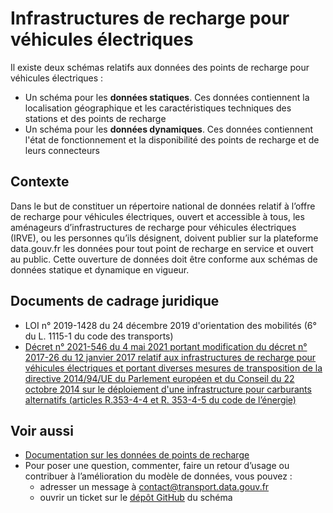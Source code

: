 # Infrastructures de recharge pour véhicules électriques

Il existe deux schémas relatifs aux données des points de recharge pour véhicules électriques :
- Un schéma pour les **données statiques**. Ces données contiennent la localisation géographique et les caractéristiques techniques des stations et des points de recharge
- Un schéma pour les **données dynamiques**. Ces données contiennent l'état de fonctionnement et la disponibilité des points de recharge et de leurs connecteurs

## Contexte

Dans le but de constituer un répertoire national de données relatif à l’offre de recharge pour véhicules électriques, ouvert et accessible à tous, les aménageurs d’infrastructures de recharge pour véhicules électriques (IRVE), ou les personnes qu’ils désignent, doivent publier sur la plateforme data.gouv.fr les données pour tout point de recharge en service et ouvert au public. Cette ouverture de données doit être conforme aux schémas de données statique et dynamique en vigueur.

## Documents de cadrage juridique

- LOI n° 2019-1428 du 24 décembre 2019 d'orientation des mobilités (6° du L. 1115-1 du code des transports)
- [Décret n° 2021-546 du 4 mai 2021 portant modification du décret n° 2017-26 du 12 janvier 2017 relatif aux infrastructures de recharge pour véhicules électriques et portant diverses mesures de transposition de la directive 2014/94/UE du Parlement européen et du Conseil du 22 octobre 2014 sur le déploiement d'une infrastructure pour carburants alternatifs (articles R.353-4-4 et R. 353-4-5 du code de l’énergie)](https://www.legifrance.gouv.fr/jorf/id/JORFTEXT000043475363)

## Voir aussi

- [Documentation sur les données de points de recharge](https://doc.transport.data.gouv.fr/producteurs/infrastructures-de-recharge-de-vehicules-electriques-irve) 
- Pour poser une question, commenter, faire un retour d’usage ou contribuer à l’amélioration du modèle de données, vous pouvez :
    - adresser un message à [contact@transport.data.gouv.fr](mailto:contact@transport.data.gouv.fr)
    - ouvrir un ticket sur le [dépôt GitHub](https://github.com/etalab/schema-irve/issues/new) du schéma
